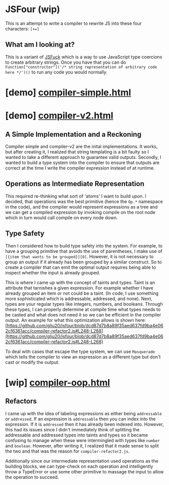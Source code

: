 # JSFour (wip)
This is an attempt to write a compiler to rewrite JS into these four characters: `[+=]`

## What am I looking at?
This is a variant of [JSFuck](https://en.wikipedia.org/wiki/JSFuck) which is a way to use JavaScript type coercions to create arbitrary strings. Once you have that you can do `Function["constructor"]('/* string representation of arbitrary code here */')()` to run any code you would normally.


# [demo] [compiler-simple.html](https://gliu20.github.io/jsfour/compiler-simple.html)
# [demo] [compiler-v2.html](https://gliu20.github.io/jsfour/compiler-v2.html)

## A Simple Implementation and a Reckoning
Compiler simple and compiler-v2 are the inital implementations. It works, but after creating it, I realized that string templating is a bit faulty so I wanted to take a different approach to guarantee valid outputs. Secondly, I wanted to build a type system into the compiler to ensure that outputs are correct at the time I write the compiler expression instead of at runtime.

## Operations as Intermediate Representation
This required re-thinking what sort of 'atoms' I want to build upon. I decided, that operations was the best primitive (hence the `Op.*` namespace in the code), and the compiler would represent expressions as a tree and we can get a compiled expression by invoking compile on the root node which in turn would call compile on every node down.

## Type Safety
Then I considered how to build type safety into the system. For example, to have a grouping primitive that avoids the use of parentheses, I make use of `[{item that wants to be grouped}][0]`. However, it is not necessary to group an output if it already has been grouped by a similar construct. So to create a compiler that can emit the optimal output requires being able to inspect whether the input is already grouped.

This is where I came up with the concept of taints and types. Taint is an attribute that tarnishes a given expression. For example whether I have already grouped an item or not could be a taint. (In code, I use something more sophisticated which is addressable, addressed, and none). Next, types are your regular types like integers, numbers, and booleans. Through these types, I can properly determine at compile time what types needs to be casted and what does not need it so we can be efficient in the compiler output.  An example for what this optimization allows is shown here: [https://github.com/gliu20/jsfour/blob/dcd87d7b8a89f35aed637fd9ba4e062cf6361acc/compiler-refactor2.js#L248-L268](https://github.com/gliu20/jsfour/blob/dcd87d7b8a89f35aed637fd9ba4e062cf6361acc/compiler-refactor2.js#L248-L268)

To deal with cases that escape the type system, we can use `Masquerade` which tells the compiler to view an expression as a different type but don't cast or modify the output.


# [wip] [compiler-oop.html](https://gliu20.github.io/jsfour/compiler-oop.html)

## Refactors
I came up with the idea of labeling expressions as either being `addressable` or `addressed`. If an expression is `addressable` then you can index into the expression. If it is `addressed` then it has already been indexed into. However, this had its issues since I didn't immediately think of splitting the addressable and addressed types into taints and types so it became confusing to manage when these were intermingled with types like `number` and `boolean`. However, after writing it, I realized that it made sense to split the two and that was the reason for `compiler-refactor2.js`.

Additionally since our intermediate representation used operations as the building blocks, we can type-check on each operation and intelligently throw a TypeError or use some other primitive to massage the input to allow the operation to succeed. 

